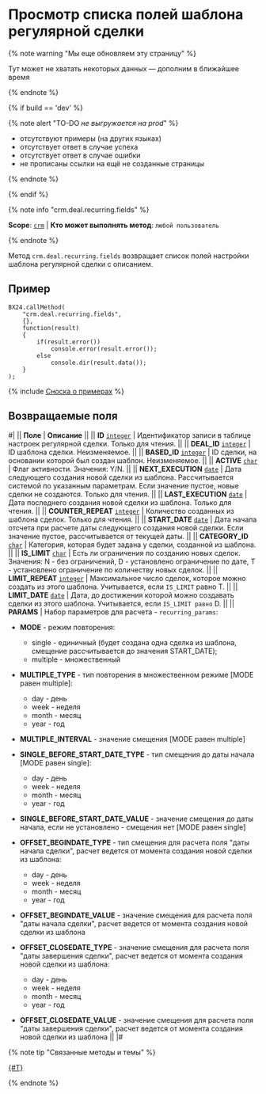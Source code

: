 # Просмотр списка полей шаблона регулярной сделки

{% note warning "Мы еще обновляем эту страницу" %}

Тут может не хватать некоторых данных — дополним в ближайшее время

{% endnote %}

{% if build == 'dev' %}

{% note alert "TO-DO _не выгружается на prod_" %}

- отсутствуют примеры (на других языках)
- отсутствует ответ в случае успеха
- отсутствует ответ в случае ошибки
- не прописаны ссылки на ещё не созданные страницы

{% endnote %}

{% endif %}

{% note info "crm.deal.recurring.fields" %}

**Scope**: [`crm`](../../../scopes/permissions.md) | **Кто может выполнять метод**: `любой пользователь`

{% endnote %}

Метод `crm.deal.recurring.fields` возвращает список полей настройки шаблона регулярной сделки c описанием.

## Пример

```
BX24.callMethod(
	"crm.deal.recurring.fields",
	{},
	function(result)
	{
		if(result.error())
			console.error(result.error());
		else
			console.dir(result.data());
	}
);
```

{% include [Сноска о примерах](../../../../_includes/examples.md) %}

## Возвращаемые поля

#|
|| **Поле** | **Описание** ||
|| **ID**
[`integer`](../../../data-types.md) | Идентификатор записи в таблице настроек регулярной сделки. Только для чтения. ||
|| **DEAL_ID**
[`integer`](../../../data-types.md) | ID шаблона сделки. Неизменяемое. ||
|| **BASED_ID**
[`integer`](../../../data-types.md) | ID сделки, на основании которой был создан шаблон. Неизменяемое. ||
|| **ACTIVE**
[`char`](../../../data-types.md) | Флаг активности. Значения: Y/N. ||
|| **NEXT_EXECUTION**
[`date`](../../../data-types.md) | Дата следующего создания новой сделки из шаблона. Рассчитывается системой по указанным параметрам. Если значение пустое, новые сделки не создаются. Только для чтения. ||
|| **LAST_EXECUTION**
[`date`](../../../data-types.md) | Дата последнего создания новой сделки из шаблона. Только для чтения. ||
|| **COUNTER_REPEAT**
[`integer`](../../../data-types.md) | Количество созданных из шаблона сделок. Только для чтения. ||
|| **START_DATE**
[`date`](../../../data-types.md) | Дата начала отсчета при расчете даты следующего создания новой сделки. Если значение пустое, рассчитывается от текущей даты. ||
|| **CATEGORY_ID**
[`char`](../../../data-types.md) | Категория, которая будет задана у сделки, созданной из шаблона. ||
|| **IS_LIMIT**
[`char`](../../../data-types.md) | Есть ли ограничения по созданию новых сделок. Значения: N - без ограничений, D - установлено ограничение по дате, T - установлено ограничение по количеству новых сделок. ||
|| **LIMIT_REPEAT**
[`integer`](../../../data-types.md) | Максимальное число сделок, которое можно создать из этого шаблона. Учитывается, если `IS_LIMIT` равно T. ||
|| **LIMIT_DATE**
[`date`](../../../data-types.md) | Дата, до достижения которой можно создавать сделки из этого шаблона. Учитывается, если `IS_LIMIT равно` D. ||
|| **PARAMS** | Набор параметров для расчета - `recurring_params`:

- **MODE** - режим повторения:
    - single - единичный (будет создана одна сделка из шаблона, смещение рассчитывается до значения START_DATE);
    - multiple - множественный

- **MULTIPLE_TYPE** - тип повторения в множественном режиме [MODE равен multiple]:
    - day - день
    - week - неделя
    - month - месяц
    - year - год

- **MULTIPLE_INTERVAL** - значение смещения [MODE равен multiple]

- **SINGLE_BEFORE_START_DATE_TYPE** - тип смещения до даты начала [MODE равен single]:
    - day - день
    - week - неделя
    - month - месяц
    - year - год

- **SINGLE_BEFORE_START_DATE_VALUE** - значение смещения до даты начала, если не установлено - смещения нет [MODE равен single]

- **OFFSET_BEGINDATE_TYPE** - тип смещения для расчета поля "даты начала сделки", расчет ведется от момента создания новой сделки из шаблона:
    - day - день
    - week - неделя
    - month - месяц
    - year - год

- **OFFSET_BEGINDATE_VALUE** - значение смещения для расчета поля "даты начала сделки", расчет ведется от момента создания новой сделки из шаблона

- **OFFSET_CLOSEDATE_TYPE** - значение смещения для расчета поля "даты завершения сделки", расчет ведется от момента создания новой сделки из шаблона:
    - day - день
    - week - неделя
    - month - месяц
    - year - год

- **OFFSET_CLOSEDATE_VALUE** - значение смещения для расчета поля "даты завершения сделки", расчет ведется от момента создания новой сделки из шаблона ||
|#


{% note tip "Связанные методы и темы" %}

[{#T}](./crm-deal-recurring-add.md)

{% endnote %}
